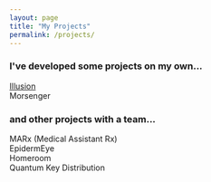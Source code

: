 ```yaml
---
layout: page
title: "My Projects"
permalink: /projects/
---
```


### I've developed some projects on my own...   

[Illusion](https://linuszheng.github.io/illusion/)  
Morsenger


### and other projects with a team...  

MARx (Medical Assistant Rx)  
EpidermEye  
Homeroom  
Quantum Key Distribution  

